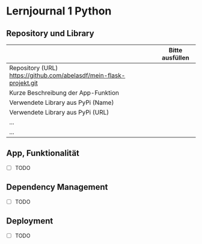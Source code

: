 ﻿# Lernjournal 1 Python

## Repository und Library

| | Bitte ausfüllen |
| -------- | ------- |
| Repository (URL)  https://github.com/abelasdf/mein-flask-projekt.git|
| Kurze Beschreibung der App-Funktion |  |
| Verwendete Library aus PyPi (Name) | |
| Verwendete Library aus PyPi (URL) | |
| ... | |
| ... | |

## App, Funktionalität

* [ ] TODO

## Dependency Management

* [ ] TODO

## Deployment

* [ ] TODO

